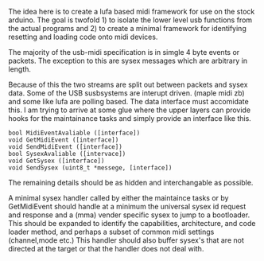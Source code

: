 The idea here is to create a lufa based midi framework for use on the stock arduino. 
The goal is twofold 1) to isolate the lower level usb functions from the actual programs
and 2) to create a minimal framework for identifying resetting and loading code onto 
midi devices. 


The majority of the usb-midi specification is in simgle 4 byte events or packets. 
The exception to this are sysex messages which are arbitrary in length. 

Because of this the two streams are split out between packets and sysex data. Some of the USB susbsystems are
interupt driven. (maple midi zb) and some like lufa are polling based. The data interface must accomidate this.
I am trying to arrive at some glue where the upper layers can provide hooks for the maintainance tasks and 
simply provide an interface like this.

    bool MidiEventAvaliable ([interface])
    void GetMidiEvent ([interface])
    void SendMidiEvent ([interface])
    bool SysexAvaliable ([intervace])
    void GetSysex ([interface])
    void SendSysex (uint8_t *messege, [interface])

The remaining details should be as hidden and interchangable as possible.


A minimal sysex handler called by either the maintaince tasks or by GetMidiEvent should handle at a minimum the
universal sysex id request and response and a (mma) vender specific sysex to jump to a bootloader. This should be
expanded to identify the capabilities, architecture, and code loader method, and perhaps a subset of common midi 
settings (channel,mode etc.) 
This handler should also buffer sysex's that are not directed at the target or that the handler does not deal with. 



